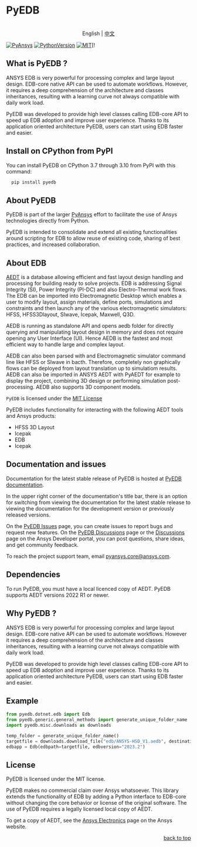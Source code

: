 <!-- -->
<a name="readme-top"></a>
<!--
*** PyEDB README
-->


# PyEDB

<p style="text-align: center;">
    <br> English | <a href="README_CN.md">中文</a>
</p>

[![PyAnsys](https://img.shields.io/badge/Py-Ansys-ffc107.svg?logo=data:image/png;base64,iVBORw0KGgoAAAANSUhEUgAAABAAAAAQCAIAAACQkWg2AAABDklEQVQ4jWNgoDfg5mD8vE7q/3bpVyskbW0sMRUwofHD7Dh5OBkZGBgW7/3W2tZpa2tLQEOyOzeEsfumlK2tbVpaGj4N6jIs1lpsDAwMJ278sveMY2BgCA0NFRISwqkhyQ1q/Nyd3zg4OBgYGNjZ2ePi4rB5loGBhZnhxTLJ/9ulv26Q4uVk1NXV/f///////69du4Zdg78lx//t0v+3S88rFISInD59GqIH2esIJ8G9O2/XVwhjzpw5EAam1xkkBJn/bJX+v1365hxxuCAfH9+3b9/+////48cPuNehNsS7cDEzMTAwMMzb+Q2u4dOnT2vWrMHu9ZtzxP9vl/69RVpCkBlZ3N7enoDXBwEAAA+YYitOilMVAAAAAElFTkSuQmCC)](https://docs.pyansys.com/)
[![PythonVersion](https://img.shields.io/badge/python-3.7+-blue.svg)](https://www.python.org/downloads/)
[![MIT](https://img.shields.io/badge/License-MIT-yellow.svg)](https://opensource.org/licenses/MIT)[!

## What is PyEDB ?

ANSYS EDB is very powerful for processing complex and large layout design. EDB-core native API
can be used to automate workflows. However, it requires a deep comprehension of the architecture and
classes inheritances, resulting with a learning curve not always compatible with daily work load.

PyEDB was developed to provide high level classes calling EDB-core API to speed up EDB adoption
and improve user experience. Thanks to its application oriented architecture PyEDB, users can
start using EDB faster and easier.

## Install on CPython from PyPI

You can install PyEDB on CPython 3.7 through 3.10 from PyPI with this command:

```sh
  pip install pyedb
```

## About PyEDB

PyEDB is part of the larger [PyAnsys](https://docs.pyansys.com "PyAnsys") effort to facilitate the use of Ansys technologies directly from Python.

PyEDB is intended to consolidate and extend all existing
functionalities around scripting for EDB to allow reuse of existing code,
sharing of best practices, and increased collaboration.

## About EDB

[AEDT](https://www.ansys.com/products/electronics) is a database allowing efficient and fast
layout design handling and processing for building ready to solve projects. EDB is addressing Signal
Integrity (SI), Power Integrity (PI-DC) and also Electro-Thermal work flows. The EDB can be
imported into Electromagnetic Desktop which enables a user to modify layout,
assign materials, define ports, simulations and constraints and then launch any of
the various electromagnetic simulators: HFSS, HFSS3Dlayout, SIwave, Icepak, Maxwell, Q3D.

AEDB is running as standalone API and opens aedb folder for directly querying and manipulating
layout design in memory and does not require opening any User Interface (UI). Hence AEDB is the fastest
and most efficient way to handle large and complex layout.

AEDB can also been parsed with and Electromagnetic simulator command line like HFSS or SIwave in bacth.
Therefore, completely non graphically flows can be deployed from layout translation up to simulatiom results.
AEDB can also be imported in ANSYS AEDT with PyAEDT for example to display the project, combining 3D design or performing simulation post-processing. AEDB also supports 3D component models.

`PyEDB` is licensed under the [MIT License](https://github.com/ansys/pyedb/blob/main/LICENSE)

PyEDB includes functionality for interacting with the following AEDT tools and Ansys products:

  - HFSS 3D Layout
  - Icepak
  - EDB
  - Icepak

## Documentation and issues

Documentation for the latest stable release of PyEDB is hosted at
[PyEDB documentation](https://edb.docs.pyansys.com/version/dev/index.html).

In the upper right corner of the documentation's title bar, there is an option
for switching from viewing the documentation for the latest stable release
to viewing the documentation for the development version or previously
released versions.

On the [PyEDB Issues](https://github.com/ansys/pyansys-edb/issues) page, you can
create issues to report bugs and request new features. On the
[PyEDB Discussions](https://github.com/ansys/pyansys-edb/discussions) page or the
[Discussions](https://discuss.ansys.com/) page on the Ansys Developer portal,
you can post questions, share ideas, and get community feedback.

To reach the project support team, email [pyansys.core@ansys.com](mailto:pyansys.core@ansys.com).

## Dependencies

To run PyEDB, you must have a local licenced copy of AEDT.
PyEDB supports AEDT versions 2022 R1 or newer.

## Why PyEDB ?

ANSYS EDB is very powerful for processing complex and large layout design. EDB-core native API
can be used to automate workflows. However it requires a deep comprehension of the architecture and
classes inheritances, resulting with a learning curve not always compatible with daily work load.

PyEDB was developed to provide high level classes calling EDB-core API to speed up EDB adoption
and improve user experience. Thanks to its application oriented architecture PyEDB, users can
start using EDB faster and easier.

## Example

``` python
from pyedb.dotnet.edb import Edb
from pyedb.generic.general_methods import generate_unique_folder_name
import pyedb.misc.downloads as downloads

temp_folder = generate_unique_folder_name()
targetfile = downloads.download_file("edb/ANSYS-HSD_V1.aedb", destination=temp_folder)
edbapp = Edb(edbpath=targetfile, edbversion="2023.2")
```
## License

PyEDB is licensed under the MIT license.

PyEDB makes no commercial claim over Ansys whatsoever. This library extends the
functionality of EDB by adding a Python interface to EDB-core without changing the
core behavior or license of the original software. The use of PyEDB requires a
legally licensed local copy of AEDT.

To get a copy of AEDT, see the [Ansys Electronics](https://www.ansys.com/products/electronics)
page on the Ansys website.

<p style="text-align: right;"> <a href="#readme-top">back to top</a> </p>
